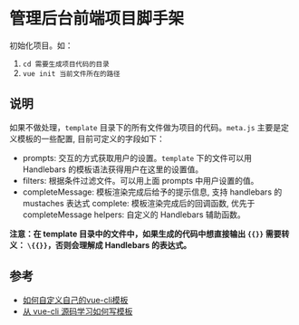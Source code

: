 # 管理后台前端项目脚手架
初始化项目。如：
1. `cd 需要生成项目代码的目录`
1. `vue init 当前文件所在的路径`

## 说明
如果不做处理，`template` 目录下的所有文件做为项目的代码。`meta.js` 主要是定义模板的一些配置, 目前可定义的字段如下：
* prompts: 交互的方式获取用户的设置。`template` 下的文件可以用 Handlebars 的模板语法获得用户在这里的设置值。
* filters: 根据条件过滤文件。可以用上面 prompts 中用户设置的值。
* completeMessage: 模板渲染完成后给予的提示信息, 支持 handlebars 的 mustaches 表达式
complete: 模板渲染完成后的回调函数, 优先于 completeMessage
helpers: 自定义的 Handlebars 辅助函数。

**注意：在 template 目录中的文件中，如果生成的代码中想直接输出 `{{}}` 需要转义： `\{{}}`，否则会理解成 Handlebars 的表达式。**

## 参考
* [如何自定义自己的vue-cli模板](https://juejin.im/post/5a0d03e86fb9a044ff3102be)
* [从 vue-cli 源码学习如何写模板](https://juejin.im/entry/59781658518825594c316bab)

